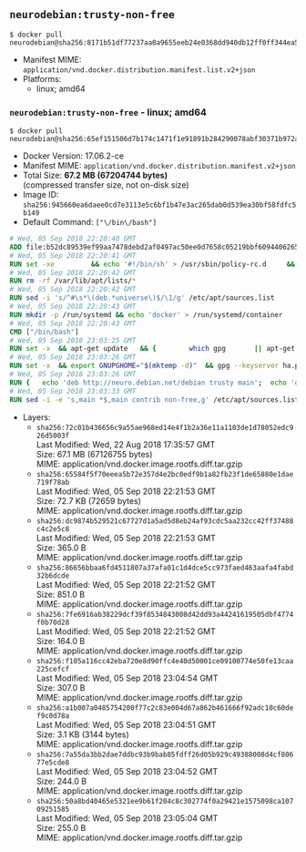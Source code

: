 ## `neurodebian:trusty-non-free`

```console
$ docker pull neurodebian@sha256:8171b51df77237aa0a9655eeb24e0368dd940db12ff0ff344ea536f9ab3a0c85
```

-	Manifest MIME: `application/vnd.docker.distribution.manifest.list.v2+json`
-	Platforms:
	-	linux; amd64

### `neurodebian:trusty-non-free` - linux; amd64

```console
$ docker pull neurodebian@sha256:65ef151506d7b174c1471f1e91891b284290078abf30371b972a1d08477edc39
```

-	Docker Version: 17.06.2-ce
-	Manifest MIME: `application/vnd.docker.distribution.manifest.v2+json`
-	Total Size: **67.2 MB (67204744 bytes)**  
	(compressed transfer size, not on-disk size)
-	Image ID: `sha256:945660ea6daee0cd7e3113e5c6bf1b47e3ac265dab0d539ea30bf58fdfc5b149`
-	Default Command: `["\/bin\/bash"]`

```dockerfile
# Wed, 05 Sep 2018 22:20:40 GMT
ADD file:b52dc89539ef99aa7478debd2af0497ac50ee0d7658c05219bbf609440626583 in / 
# Wed, 05 Sep 2018 22:20:41 GMT
RUN set -xe 		&& echo '#!/bin/sh' > /usr/sbin/policy-rc.d 	&& echo 'exit 101' >> /usr/sbin/policy-rc.d 	&& chmod +x /usr/sbin/policy-rc.d 		&& dpkg-divert --local --rename --add /sbin/initctl 	&& cp -a /usr/sbin/policy-rc.d /sbin/initctl 	&& sed -i 's/^exit.*/exit 0/' /sbin/initctl 		&& echo 'force-unsafe-io' > /etc/dpkg/dpkg.cfg.d/docker-apt-speedup 		&& echo 'DPkg::Post-Invoke { "rm -f /var/cache/apt/archives/*.deb /var/cache/apt/archives/partial/*.deb /var/cache/apt/*.bin || true"; };' > /etc/apt/apt.conf.d/docker-clean 	&& echo 'APT::Update::Post-Invoke { "rm -f /var/cache/apt/archives/*.deb /var/cache/apt/archives/partial/*.deb /var/cache/apt/*.bin || true"; };' >> /etc/apt/apt.conf.d/docker-clean 	&& echo 'Dir::Cache::pkgcache ""; Dir::Cache::srcpkgcache "";' >> /etc/apt/apt.conf.d/docker-clean 		&& echo 'Acquire::Languages "none";' > /etc/apt/apt.conf.d/docker-no-languages 		&& echo 'Acquire::GzipIndexes "true"; Acquire::CompressionTypes::Order:: "gz";' > /etc/apt/apt.conf.d/docker-gzip-indexes 		&& echo 'Apt::AutoRemove::SuggestsImportant "false";' > /etc/apt/apt.conf.d/docker-autoremove-suggests
# Wed, 05 Sep 2018 22:20:42 GMT
RUN rm -rf /var/lib/apt/lists/*
# Wed, 05 Sep 2018 22:20:42 GMT
RUN sed -i 's/^#\s*\(deb.*universe\)$/\1/g' /etc/apt/sources.list
# Wed, 05 Sep 2018 22:20:43 GMT
RUN mkdir -p /run/systemd && echo 'docker' > /run/systemd/container
# Wed, 05 Sep 2018 22:20:43 GMT
CMD ["/bin/bash"]
# Wed, 05 Sep 2018 23:03:25 GMT
RUN set -x 	&& apt-get update 	&& { 		which gpg 		|| apt-get install -y --no-install-recommends gnupg 	; } 	&& { 		gpg --version | grep -q '^gpg (GnuPG) 1\.' 		|| apt-get install -y --no-install-recommends dirmngr 	; } 	&& rm -rf /var/lib/apt/lists/*
# Wed, 05 Sep 2018 23:03:26 GMT
RUN set -x 	&& export GNUPGHOME="$(mktemp -d)" 	&& gpg --keyserver ha.pool.sks-keyservers.net --recv-keys DD95CC430502E37EF840ACEEA5D32F012649A5A9 	&& gpg --export DD95CC430502E37EF840ACEEA5D32F012649A5A9 > /etc/apt/trusted.gpg.d/neurodebian.gpg 	&& rm -rf "$GNUPGHOME" 	&& apt-key list | grep neurodebian
# Wed, 05 Sep 2018 23:03:26 GMT
RUN { 	echo 'deb http://neuro.debian.net/debian trusty main'; 	echo 'deb http://neuro.debian.net/debian data main'; 	echo '#deb-src http://neuro.debian.net/debian-devel trusty main'; } > /etc/apt/sources.list.d/neurodebian.sources.list
# Wed, 05 Sep 2018 23:03:33 GMT
RUN sed -i -e 's,main *$,main contrib non-free,g' /etc/apt/sources.list.d/neurodebian.sources.list; grep -q 'deb .* multiverse$' /etc/apt/sources.list || sed -i -e 's,universe *$,universe multiverse,g' /etc/apt/sources.list
```

-	Layers:
	-	`sha256:72c01b436656c9a55ae968ed14e4f1b2a36e11a1103de1d78052edc926d5003f`  
		Last Modified: Wed, 22 Aug 2018 17:35:57 GMT  
		Size: 67.1 MB (67126755 bytes)  
		MIME: application/vnd.docker.image.rootfs.diff.tar.gzip
	-	`sha256:65584f5f70eeea5b72e357d4e2bc0edf9b1a82fb23f1de65880e1dae719f78ab`  
		Last Modified: Wed, 05 Sep 2018 22:21:53 GMT  
		Size: 72.7 KB (72659 bytes)  
		MIME: application/vnd.docker.image.rootfs.diff.tar.gzip
	-	`sha256:dc9874b529521c67727d1a5ad5d8eb24af93cdc5aa232cc42ff37488c4c2e5c8`  
		Last Modified: Wed, 05 Sep 2018 22:21:53 GMT  
		Size: 365.0 B  
		MIME: application/vnd.docker.image.rootfs.diff.tar.gzip
	-	`sha256:86656bbaa6fd4511807a37afa01c1d4dce5cc973faed463aafa4fabd32b6dcde`  
		Last Modified: Wed, 05 Sep 2018 22:21:52 GMT  
		Size: 851.0 B  
		MIME: application/vnd.docker.image.rootfs.diff.tar.gzip
	-	`sha256:7fe6916ab38229dcf39f8534843008d42dd93a44241619505dbf4774f0b70d28`  
		Last Modified: Wed, 05 Sep 2018 22:21:52 GMT  
		Size: 164.0 B  
		MIME: application/vnd.docker.image.rootfs.diff.tar.gzip
	-	`sha256:f105a116cc42eba720e8d90ffc4e40d50001ce09100774e50fe13caa225cefcf`  
		Last Modified: Wed, 05 Sep 2018 23:04:54 GMT  
		Size: 307.0 B  
		MIME: application/vnd.docker.image.rootfs.diff.tar.gzip
	-	`sha256:a1b007a0485754200f77c2c83e004d67a862b461666f92adc10c60def9c0d78a`  
		Last Modified: Wed, 05 Sep 2018 23:04:51 GMT  
		Size: 3.1 KB (3144 bytes)  
		MIME: application/vnd.docker.image.rootfs.diff.tar.gzip
	-	`sha256:7a55da3bb2dae7ddbc93b9bab85fdff26d05b929c49388008d4cf80677e5cde8`  
		Last Modified: Wed, 05 Sep 2018 23:04:52 GMT  
		Size: 244.0 B  
		MIME: application/vnd.docker.image.rootfs.diff.tar.gzip
	-	`sha256:50a8bd40465e5321ee9b61f204c8c302774f0a29421e1575098ca10709251585`  
		Last Modified: Wed, 05 Sep 2018 23:05:04 GMT  
		Size: 255.0 B  
		MIME: application/vnd.docker.image.rootfs.diff.tar.gzip
